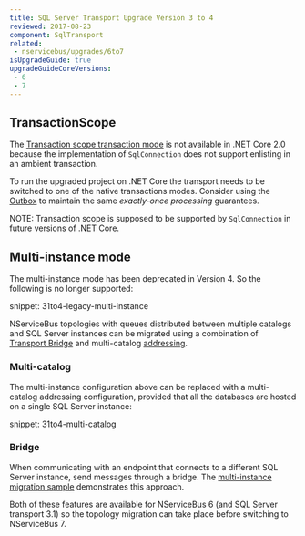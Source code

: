 ```yaml
---
title: SQL Server Transport Upgrade Version 3 to 4
reviewed: 2017-08-23
component: SqlTransport
related:
 - nservicebus/upgrades/6to7
isUpgradeGuide: true
upgradeGuideCoreVersions:
 - 6
 - 7
---
```



## TransactionScope

The [Transaction scope transaction mode](/transports/sql/transactions.md#transaction-scope-distributed-transaction) is not available in .NET Core 2.0 because the implementation of `SqlConnection` does not support enlisting in an ambient transaction. 

To run the upgraded project on .NET Core the transport needs to be switched to one of the native transactions modes. Consider using the [Outbox](/nservicebus/outbox) to maintain the same *exactly-once processing* guarantees.

NOTE: Transaction scope is supposed to be supported by `SqlConnection` in future versions of .NET Core. 


## Multi-instance mode

The multi-instance mode has been deprecated in Version 4. So the following is no longer supported:

snippet: 31to4-legacy-multi-instance

NServiceBus topologies with queues distributed between multiple catalogs and SQL Server instances can be migrated using a combination of [Transport Bridge](/nservicebus/bridge/) and multi-catalog [addressing](/transports/sql/addressing.md).


### Multi-catalog

The multi-instance configuration above can be replaced with a multi-catalog addressing configuration, provided that all the databases are hosted on a single SQL Server instance:

snippet: 31to4-multi-catalog


### Bridge

When communicating with an endpoint that connects to a different SQL Server instance, send messages through a bridge. The [multi-instance migration sample](/samples/sqltransport/multi-instance-migration) demonstrates this approach.

Both of these features are available for NServiceBus 6 (and SQL Server transport 3.1) so the topology migration can take place before switching to NServiceBus 7.
